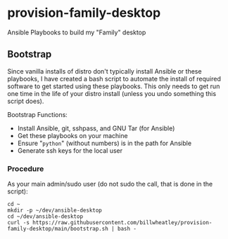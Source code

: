 # provision-family-desktop
Ansible Playbooks to build my "Family" desktop

## Bootstrap

Since vanilla installs of distro don't typically install Ansible or these playbooks, I have created a bash script to automate the install of required software to get started using these playbooks.  This only needs to get run one time in the life of your distro install (unless you undo something this script does).

Bootstrap Functions:

* Install Ansible, git, sshpass, and GNU Tar (for Ansible)
* Get these playbooks on your machine
* Ensure "`python`" (without numbers) is in the path for Ansible
* Generate ssh keys for the local user

### Procedure

As your main admin/sudo user (do not sudo the call, that is done in the script):

```console
cd ~
mkdir -p ~/dev/ansible-desktop
cd ~/dev/ansible-desktop
curl -s https://raw.githubusercontent.com/billwheatley/provision-family-desktop/main/bootstrap.sh | bash -
```
